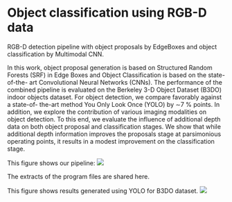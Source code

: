 # Object classification using RGB-D data

RGB-D detection pipeline with object proposals by EdgeBoxes and object classification by Multimodal CNN.

In this work, object proposal generation is based on Structured Random Forests (SRF) in Edge Boxes and Object Classification is based on the state-of-the- art Convolutional Neural Networks (CNNs). The performance of the combined pipeline is evaluated on the Berkeley 3-D Object Dataset (B3DO) indoor objects dataset. For object detection, we compare favorably against a state-of- the-art method You Only Look Once (YOLO) by ∼7 % points. In addition, we explore the contribution of various imaging modalities on object detection. To this end, we evaluate the influence of additional depth data on both object proposal and classification stages. We show that while additional depth information improves the proposals stage at parsimonious operating points, it results in a modest improvement on the classification stage.

This figure shows our pipeline:
![](https://github.com/priyankavokuda/rgbd_detection/blob/master/images/pipeline.png)


The extracts of the program files are shared here.

This figure shows results generated using YOLO for B3DO dataset.
![](https://github.com/priyankavokuda/rgbd_detection/blob/master/images/result.png)


